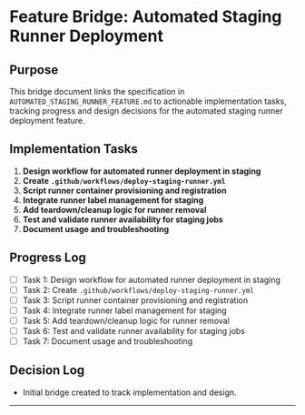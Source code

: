 # Feature Bridge: Automated Staging Runner Deployment

## Purpose

This bridge document links the specification in `AUTOMATED_STAGING_RUNNER_FEATURE.md` to actionable implementation tasks, tracking progress and design decisions for the automated staging runner deployment feature.

## Implementation Tasks

1. **Design workflow for automated runner deployment in staging**
2. **Create `.github/workflows/deploy-staging-runner.yml`**
3. **Script runner container provisioning and registration**
4. **Integrate runner label management for staging**
5. **Add teardown/cleanup logic for runner removal**
6. **Test and validate runner availability for staging jobs**
7. **Document usage and troubleshooting**

## Progress Log

- [ ] Task 1: Design workflow for automated runner deployment in staging
- [ ] Task 2: Create `.github/workflows/deploy-staging-runner.yml`
- [ ] Task 3: Script runner container provisioning and registration
- [ ] Task 4: Integrate runner label management for staging
- [ ] Task 5: Add teardown/cleanup logic for runner removal
- [ ] Task 6: Test and validate runner availability for staging jobs
- [ ] Task 7: Document usage and troubleshooting

## Decision Log

- Initial bridge created to track implementation and design.

---

